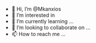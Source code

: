 - 👋 Hi, I’m @Mkanxios
- 👀 I’m interested in 
- 🌱 I’m currently learning ...
- 💞️ I’m looking to collaborate on ...
- 📫 How to reach me ...

<!---
Mkanxios/Mkanxios is a ✨ special ✨ repository because its `README.md` (this file) appears on your GitHub profile.
You can click the Preview link to take a look at your changes.
--->

